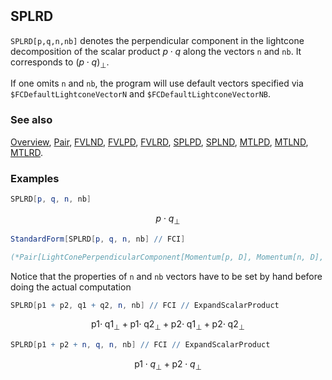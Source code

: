```mathematica
 
```

## SPLRD

`SPLRD[p,q,n,nb]` denotes the perpendicular component in the lightcone decomposition of the scalar product $p \cdot q$  along the vectors `n` and `nb`. It corresponds to $(p \cdot q)_{\perp}$.

If one omits `n` and `nb`, the program will use default vectors specified via `$FCDefaultLightconeVectorN` and `$FCDefaultLightconeVectorNB`.

### See also

[Overview](Extra/FeynCalc.md), [Pair](Pair.md), [FVLND](FVLND.md), [FVLPD](FVLPD.md), [FVLRD](FVLRD.md), [SPLPD](SPLPD.md), [SPLND](SPLND.md), [MTLPD](MTLPD.md), [MTLND](MTLND.md), [MTLRD](MTLRD.md).

### Examples

```mathematica
SPLRD[p, q, n, nb]
```

$$p\cdot q_{\perp }$$

```mathematica
StandardForm[SPLRD[p, q, n, nb] // FCI]

(*Pair[LightConePerpendicularComponent[Momentum[p, D], Momentum[n, D], Momentum[nb, D]], LightConePerpendicularComponent[Momentum[q, D], Momentum[n, D], Momentum[nb, D]]]*)
```

Notice that the properties of `n` and `nb` vectors have to be set by hand before doing the actual computation

```mathematica
SPLRD[p1 + p2, q1 + q2, n, nb] // FCI // ExpandScalarProduct
```

$$\text{p1}\cdot \;\text{q1}_{\perp }+\text{p1}\cdot \;\text{q2}_{\perp }+\text{p2}\cdot \;\text{q1}_{\perp }+\text{p2}\cdot \;\text{q2}_{\perp }$$

```mathematica
SPLRD[p1 + p2 + n, q, n, nb] // FCI // ExpandScalarProduct
```

$$\text{p1}\cdot q_{\perp }+\text{p2}\cdot q_{\perp }$$